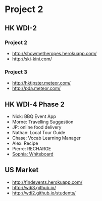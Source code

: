 # Project 2

## HK WDI-2

### Project 2

- http://showmetheropes.herokuapp.com/
- http://ski-kini.com/

### Project 3

- http://hktipster.meteor.com/
- http://pda.meteor.com/

## HK WDI-4 Phase 2

- Nick: BBQ Event App
- Morne: Travelling Suggestion
- JP: online food delivery
- Nathan: Local Tour Guide
- Chase: Vocab Learning Manager
- Alex: Recipe
- Pierre: RECHARGE
- [Sophia: Whiteboard](http://basics-of-code.herokuapp.com/)

## US Market

- http://findevents.herokuapp.com/
- http://wdi3.github.io/
- http://wdi2.github.io/students/
